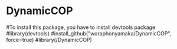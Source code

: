 # DynamicCOP
#To install this package, you have to install devtools package 
#library(devtools)
#install_github("woraphonyamaka/DynamicCOP", force=true)
#library(/DynamicCOP)
